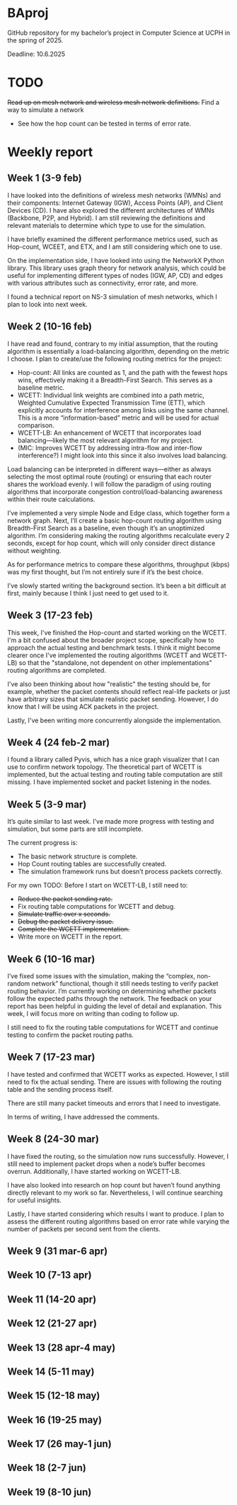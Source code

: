 # BAproj

GitHub repository for my bachelor’s project in Computer Science at UCPH in the spring of 2025.

Deadline: 10.6.2025

# TODO
~~Read up on mesh network and wireless mesh network definitions.~~
Find a way to simulate a network
* See how the hop count can be tested in terms of error rate.

# Weekly report
## Week 1 (3-9 feb)
I have looked into the definitions of wireless mesh networks (WMNs) and their components: Internet Gateway (IGW), Access Points (AP), and Client Devices (CD). I have also explored the different architectures of WMNs (Backbone, P2P, and Hybrid). I am still reviewing the definitions and relevant materials to determine which type to use for the simulation.

I have briefly examined the different performance metrics used, such as Hop-count, WCEET, and ETX, and I am still considering which one to use.

On the implementation side, I have looked into using the NetworkX Python library. This library uses graph theory for network analysis, which could be useful for implementing different types of nodes (IGW, AP, CD) and edges with various attributes such as connectivity, error rate, and more.

I found a technical report on NS-3 simulation of mesh networks, which I plan to look into next week.
## Week 2 (10-16 feb)
I have read and found, contrary to my initial assumption, that the routing algorithm is essentially a load-balancing algorithm, depending on the metric I choose. I plan to create/use the following routing metrics for the project:
- Hop-count: All links are counted as 1, and the path with the fewest hops wins, effectively making it a Breadth-First Search. This serves as a baseline metric.
- WCETT: Individual link weights are combined into a path metric, Weighted Cumulative Expected Transmission Time (ETT), which explicitly accounts for interference among links using the same channel. This is a more “information-based” metric and will be used for actual comparison.
- WCETT-LB: An enhancement of WCETT that incorporates load balancing—likely the most relevant algorithm for my project.
- (MIC: Improves WCETT by addressing intra-flow and inter-flow interference?) I might look into this since it also involves load balancing.

Load balancing can be interpreted in different ways—either as always selecting the most optimal route (routing) or ensuring that each router shares the workload evenly. I will follow the paradigm of using routing algorithms that incorporate congestion control/load-balancing awareness within their route calculations.

I’ve implemented a very simple Node and Edge class, which together form a network graph. Next, I’ll create a basic hop-count routing algorithm using Breadth-First Search as a baseline, even though it’s an unoptimized algorithm. I’m considering making the routing algorithms recalculate every 2 seconds, except for hop count, which will only consider direct distance without weighting.

As for performance metrics to compare these algorithms, throughput (kbps) was my first thought, but I’m not entirely sure if it’s the best choice.

I’ve slowly started writing the background section. It’s been a bit difficult at first, mainly because I think I just need to get used to it.
## Week 3 (17-23 feb)
This week, I've finished the Hop-count and started working on the WCETT. I'm a bit confused about the broader project scope, specifically how to approach the actual testing and benchmark tests. I think it might become clearer once I've implemented the routing algorithms (WCETT and WCETT-LB) so that the "standalone, not dependent on other implementations" routing algorithms are completed.

I've also been thinking about how "realistic" the testing should be, for example, whether the packet contents should reflect real-life packets or just have arbitrary sizes that simulate realistic packet sending. However, I do know that I will be using ACK packets in the project.

Lastly, I've been writing more concurrently alongside the implementation.
## Week 4 (24 feb-2 mar)
I found a library called Pyvis, which has a nice graph visualizer that I can use to confirm network topology.
The theoretical part of WCETT is implemented, but the actual testing and routing table computation are still missing.
I have implemented socket and packet listening in the nodes.
## Week 5 (3-9 mar)
It’s quite similar to last week. I’ve made more progress with testing and simulation, but some parts are still incomplete.

The current progress is:
* The basic network structure is complete.
* Hop Count routing tables are successfully created.
* The simulation framework runs but doesn’t process packets correctly.

For my own TODO: Before I start on WCETT-LB, I still need to:
* ~~Reduce the packet sending rate.~~
* Fix routing table computations for WCETT and debug.
* ~~Simulate traffic over x seconds.~~
* ~~Debug the packet delivery issue.~~
* ~~Complete the WCETT implementation.~~
* Write more on WCETT in the report.
## Week 6 (10-16 mar)
I’ve fixed some issues with the simulation, making the “complex, non-random network” functional, though it still needs testing to verify packet routing behavior. I’m currently working on determining whether packets follow the expected paths through the network. The feedback on your report has been helpful in guiding the level of detail and explanation. This week, I will focus more on writing than coding to follow up.

I still need to fix the routing table computations for WCETT and continue testing to confirm the packet routing paths.
## Week 7 (17-23 mar)
I have tested and confirmed that WCETT works as expected. However, I still need to fix the actual sending. There are issues with following the routing table and the sending process itself.

There are still many packet timeouts and errors that I need to investigate.

In terms of writing, I have addressed the comments.
## Week 8 (24-30 mar)
I have fixed the routing, so the simulation now runs successfully. However, I still need to implement packet drops when a node’s buffer becomes overrun. Additionally, I have started working on WCETT-LB.

I have also looked into research on hop count but haven’t found anything directly relevant to my work so far. Nevertheless, I will continue searching for useful insights.

Lastly, I have started considering which results I want to produce. I plan to assess the different routing algorithms based on error rate while varying the number of packets per second sent from the clients. 
## Week 9 (31 mar-6 apr)
## Week 10 (7-13 apr)
## Week 11 (14-20 apr)
## Week 12 (21-27 apr)
## Week 13 (28 apr-4 may)
## Week 14 (5-11 may)
## Week 15 (12-18 may)
## Week 16 (19-25 may)
## Week 17 (26 may-1 jun)
## Week 18 (2-7 jun)
## Week 19 (8-10 jun)